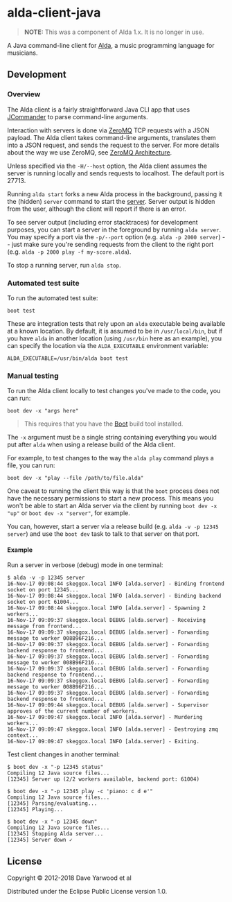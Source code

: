 # alda-client-java

> **NOTE:** This was a component of Alda 1.x. It is no longer in use.

A Java command-line client for [Alda](https://github.com/alda-lang/alda), a music programming language for musicians.

## Development

### Overview

The Alda client is a fairly straightforward Java CLI app that uses [JCommander](http://jcommander.org) to parse command-line arguments.

Interaction with servers is done via [ZeroMQ](http://zeromq.org) TCP requests with a JSON payload. The Alda client takes command-line arguments, translates them into a JSON request, and sends the request to the server. For more details about the way we use ZeroMQ, see [ZeroMQ Architecture](https://github.com/alda-lang/alda/blob/master/doc/zeromq-architecture.md).

Unless specified via the `-H/--host` option, the Alda client assumes the server is running locally and sends requests to localhost. The default port is 27713.

Running `alda start` forks a new Alda process in the background, passing it the (hidden) `server` command to start the [server](https://github.com/alda-lang/alda-server-clj). Server output is hidden from the user, although the client will report if there is an error.

To see server output (including error stacktraces) for development purposes, you can start a server in the foreground by running `alda server`. You may specify a port via the `-p/--port` option (e.g. `alda -p 2000 server`) -- just make sure you're sending requests from the client to the right port (e.g. `alda -p 2000 play -f my-score.alda`).

To stop a running server, run `alda stop`.

### Automated test suite

To run the automated test suite:

    boot test

These are integration tests that rely upon an `alda` executable being available
at a known location. By default, it is assumed to be in `/usr/local/bin`, but if
you have `alda` in another location (using `/usr/bin` here as an example), you
can specify the location via the `ALDA_EXECUTABLE` environment variable:

    ALDA_EXECUTABLE=/usr/bin/alda boot test

### Manual testing

To run the Alda client locally to test changes you've made to the code, you can run:

    boot dev -x "args here"

> This requires that you have the [Boot](http://boot-clj.com) build tool installed.

The `-x` argument must be a single string containing everything you would put after `alda` when using a release build of the Alda client.

For example, to test changes to the way the `alda play` command plays a file, you can run:

    boot dev -x "play --file /path/to/file.alda"

One caveat to running the client this way is that the `boot` process does not have the necessary permissions to start a new process. This means you won't be able to start an Alda server via the client by running `boot dev -x "up"` or `boot dev -x "server"`, for example.

You can, however, start a server via a release build (e.g. `alda -v -p 12345 server`) and use the `boot dev` task to talk to that server on that port.

#### Example

Run a server in verbose (debug) mode in one terminal:

```
$ alda -v -p 12345 server
16-Nov-17 09:08:44 skeggox.local INFO [alda.server] - Binding frontend socket on port 12345...
16-Nov-17 09:08:44 skeggox.local INFO [alda.server] - Binding backend socket on port 61004...
16-Nov-17 09:08:44 skeggox.local INFO [alda.server] - Spawning 2 workers...
16-Nov-17 09:09:37 skeggox.local DEBUG [alda.server] - Receiving message from frontend...
16-Nov-17 09:09:37 skeggox.local DEBUG [alda.server] - Forwarding message to worker 008B96F216...
16-Nov-17 09:09:37 skeggox.local DEBUG [alda.server] - Forwarding backend response to frontend...
16-Nov-17 09:09:37 skeggox.local DEBUG [alda.server] - Forwarding message to worker 008B96F216...
16-Nov-17 09:09:37 skeggox.local DEBUG [alda.server] - Forwarding backend response to frontend...
16-Nov-17 09:09:37 skeggox.local DEBUG [alda.server] - Forwarding message to worker 008B96F216...
16-Nov-17 09:09:37 skeggox.local DEBUG [alda.server] - Forwarding backend response to frontend...
16-Nov-17 09:09:44 skeggox.local DEBUG [alda.server] - Supervisor approves of the current number of workers.
16-Nov-17 09:09:47 skeggox.local INFO [alda.server] - Murdering workers...
16-Nov-17 09:09:47 skeggox.local INFO [alda.server] - Destroying zmq context...
16-Nov-17 09:09:47 skeggox.local INFO [alda.server] - Exiting.
```

Test client changes in another terminal:

```
$ boot dev -x "-p 12345 status"
Compiling 12 Java source files...
[12345] Server up (2/2 workers available, backend port: 61004)

$ boot dev -x "-p 12345 play -c 'piano: c d e'"
Compiling 12 Java source files...
[12345] Parsing/evaluating...
[12345] Playing...

$ boot dev -x "-p 12345 down"
Compiling 12 Java source files...
[12345] Stopping Alda server...
[12345] Server down ✓
```

## License

Copyright © 2012-2018 Dave Yarwood et al

Distributed under the Eclipse Public License version 1.0.

